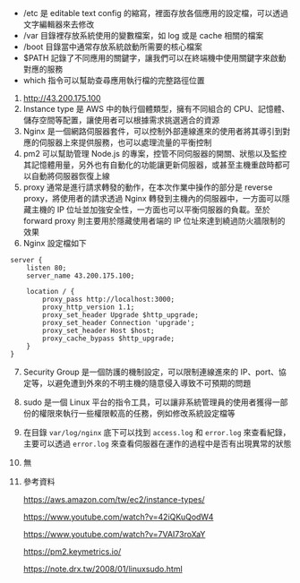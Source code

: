 - /etc 是 editable text config 的縮寫，裡面存放各個應用的設定檔，可以透過文字編輯器來去修改
- /var 目錄裡存放系統使用的變數檔案，如 log 或是 cache 相關的檔案
- /boot 目錄當中通常存放系統啟動所需要的核心檔案
- $PATH 記錄了不同應用的關鍵字，讓我們可以在終端機中使用關鍵字來啟動對應的服務
- which 指令可以幫助查尋應用執行檔的完整路徑位置

1. http://43.200.175.100
2. Instance type 是 AWS 中的執行個體類型，擁有不同組合的 CPU、記憶體、儲存空間等配置，讓使用者可以根據需求挑選適合的資源
3. Nginx 是一個網路伺服器套件，可以控制外部連線進來的使用者將其導引到對應的伺服器上來提供服務，也可以處理流量的平衡控制
4. pm2 可以幫助管理 Node.js 的專案，控管不同伺服器的開關、狀態以及監控其記憶體用量，另外也有自動化的功能讓更新伺服器，或甚至主機重啟時都可以自動將伺服器恢復上線
5. proxy 通常是進行請求轉發的動作，在本次作業中操作的部分是 reverse proxy，將使用者的請求透過 Nginx 轉發到主機內的伺服器中，一方面可以隱藏主機的 IP 位址並加強安全性，一方面也可以平衡伺服器的負載。至於 forward proxy 則主要用於隱藏使用者端的 IP 位址來達到繞過防火牆限制的效果
6. Nginx 設定檔如下

```nginx
server {
    listen 80;
    server_name 43.200.175.100;

    location / {
        proxy_pass http://localhost:3000;
        proxy_http_version 1.1;
        proxy_set_header Upgrade $http_upgrade;
        proxy_set_header Connection 'upgrade';
        proxy_set_header Host $host;
        proxy_cache_bypass $http_upgrade;
    }
}
```

7. Security Group 是一個防護的機制設定，可以限制連線進來的 IP、port、協定等，以避免遭到外來的不明主機的隨意侵入導致不可預期的問題
8. sudo 是一個 Linux 平台的指令工具，可以讓非系統管理員的使用者獲得一部份的權限來執行一些權限較高的任務，例如修改系統設定檔等
9. 在目錄 `var/log/nginx` 底下可以找到 `access.log` 和 `error.log` 來查看紀錄，主要可以透過 `error.log` 來查看伺服器在運作的過程中是否有出現異常的狀態
10. 無
11. 參考資料

    https://aws.amazon.com/tw/ec2/instance-types/

    https://www.youtube.com/watch?v=42iQKuQodW4

    https://www.youtube.com/watch?v=7VAI73roXaY

    https://pm2.keymetrics.io/

    https://note.drx.tw/2008/01/linuxsudo.html
